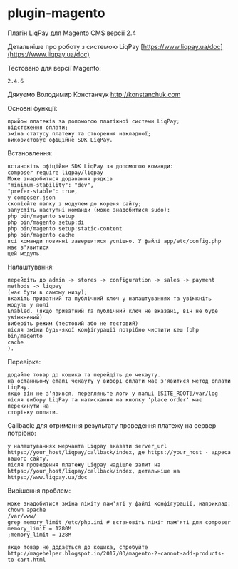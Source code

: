 plugin-magento
=============

Плагін LiqPay для Magento CMS версії 2.4

Детальніше про роботу з системою LiqPay [https://www.liqpay.ua/doc](https://www.liqpay.ua/doc)

Тестовано для версії Magento:

    2.4.6

Дякуємо
Володимир Констанчук http://konstanchuk.com

Основні функції:

    прийом платежів за допомогою платіжної системи LiqPay;
    відстеження оплати;
    зміна статусу платежу та створення накладної;
    використовує офіційне SDK LiqPay.

Встановлення:

    встановіть офіційне SDK LiqPay за допомогою команди:
    composer require liqpay/liqpay
    Може знадобитися додавання рядків
    "minimum-stability": "dev",
    "prefer-stable": true,
    у composer.json
    скопіюйте папку з модулем до кореня сайту;
    запустіть наступні команди (може знадобитися sudo):
    php bin/magento setup
    php bin/magento setup:di
    php bin/magento setup:static-content
    php bin/magento cache
    всі команди повинні завершитися успішно. У файлі app/etc/config.php має з'явитися
    цей модуль.

Налаштування:

    перейдіть до admin -> stores -> configuration -> sales -> payment methods -> liqpay
    (має бути в самому низу);
    вкажіть приватний та публічний ключ у налаштуваннях та увімкніть модуль у полі
    Enabled. (якщо приватний та публічний ключ не вказані, він не буде увімкнений)
    виберіть режим (тестовий або не тестовий)
    після зміни будь-якої конфігурації потрібно чистити кеш (php bin/magento
    cache
    ).

Перевірка:

    додайте товар до кошика та перейдіть до чекауту.
    на останньому етапі чекауту у виборі оплати має з'явитися метод оплати LiqPay.
    якщо він не з'явився, перегляньте логи у папці [SITE_ROOT]/var/log
    після вибору LiqPay та натискання на кнопку 'place order' має перекинути на
    сторінку оплати.

Callback:
для отримання результату проведення платежу на сервер потрібно:

    у налаштуваннях мерчанта Liqpay вказати server_url https://your_host/liqpay/callback/index, де https://your_host - адреса вашого сайту.
    після проведення платежу Liqpay надішле запит на https://your_host/liqpay/callback/index, детальніше на https://www.liqpay.ua/doc

Вирішення проблем:

    може знадобитися зміна ліміту пам'яті у файлі конфігурації, наприклад:
    chown apache
    /var/www/
    grep memory_limit /etc/php.ini # встановіть ліміт пам'яті для composer
    memory_limit = 1280M
    ;memory_limit = 128M

    якщо товар не додається до кошика, спробуйте
    http://magehelper.blogspot.in/2017/03/magento-2-cannot-add-products-to-cart.html
